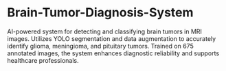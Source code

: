 # Brain-Tumor-Diagnosis-System
AI-powered system for detecting and classifying brain tumors in MRI images. Utilizes YOLO segmentation and data augmentation to accurately identify glioma, meningioma, and pituitary tumors. Trained on 675 annotated images, the system enhances diagnostic reliability and supports healthcare professionals.
